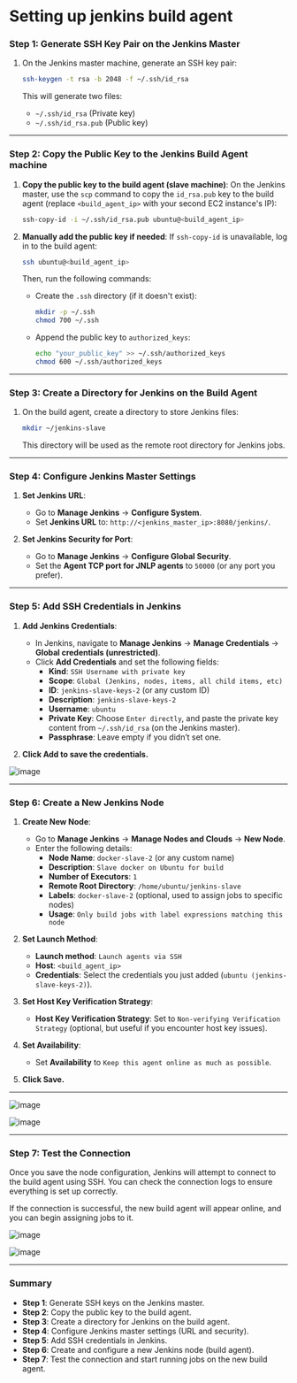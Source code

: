 # **Setting up jenkins build agent**


### **Step 1: Generate SSH Key Pair on the Jenkins Master**

1. On the Jenkins master machine, generate an SSH key pair:

   ```bash
   ssh-keygen -t rsa -b 2048 -f ~/.ssh/id_rsa
   ```

   This will generate two files:
   - `~/.ssh/id_rsa` (Private key)
   - `~/.ssh/id_rsa.pub` (Public key)

---

### **Step 2: Copy the Public Key to the Jenkins Build Agent machine**

1. **Copy the public key to the build agent (slave machine)**:
   On the Jenkins master, use the `scp` command to copy the `id_rsa.pub` key to the build agent (replace `<build_agent_ip>` with your second EC2 instance's IP):

   ```bash
   ssh-copy-id -i ~/.ssh/id_rsa.pub ubuntu@<build_agent_ip>
   ```

2. **Manually add the public key if needed**:
   If `ssh-copy-id` is unavailable, log in to the build agent:

   ```bash
   ssh ubuntu@<build_agent_ip>
   ```

   Then, run the following commands:

   - Create the `.ssh` directory (if it doesn't exist):

     ```bash
     mkdir -p ~/.ssh
     chmod 700 ~/.ssh
     ```

   - Append the public key to `authorized_keys`:

     ```bash
     echo "your_public_key" >> ~/.ssh/authorized_keys
     chmod 600 ~/.ssh/authorized_keys
     ```


---

### **Step 3: Create a Directory for Jenkins on the Build Agent**

1. On the build agent, create a directory to store Jenkins files:

   ```bash
   mkdir ~/jenkins-slave
   ```

   This directory will be used as the remote root directory for Jenkins jobs.


---

### **Step 4: Configure Jenkins Master Settings**

1. **Set Jenkins URL**:
   - Go to **Manage Jenkins** -> **Configure System**.
   - Set **Jenkins URL** to: `http://<jenkins_master_ip>:8080/jenkins/`.

2. **Set Jenkins Security for Port**:
   - Go to **Manage Jenkins** -> **Configure Global Security**.
   - Set the **Agent TCP port for JNLP agents** to `50000` (or any port you prefer).


---

### **Step 5: Add SSH Credentials in Jenkins**

1. **Add Jenkins Credentials**:
   - In Jenkins, navigate to **Manage Jenkins** -> **Manage Credentials** -> **Global credentials (unrestricted)**.
   - Click **Add Credentials** and set the following fields:
     - **Kind**: `SSH Username with private key`
     - **Scope**: `Global (Jenkins, nodes, items, all child items, etc)`
     - **ID**: `jenkins-slave-keys-2` (or any custom ID)
     - **Description**: `jenkins-slave-keys-2`
     - **Username**: `ubuntu`
     - **Private Key**: Choose `Enter directly`, and paste the private key content from `~/.ssh/id_rsa` (on the Jenkins master).
     - **Passphrase**: Leave empty if you didn’t set one.

2. **Click Add to save the credentials.**


![image](https://github.com/user-attachments/assets/81f9e9c3-8673-4690-9b0a-d1e50ccd646b)


---

### **Step 6: Create a New Jenkins Node**

1. **Create New Node**:
   - Go to **Manage Jenkins** -> **Manage Nodes and Clouds** -> **New Node**.
   - Enter the following details:
     - **Node Name**: `docker-slave-2` (or any custom name)
     - **Description**: `Slave docker on Ubuntu for build`
     - **Number of Executors**: `1`
     - **Remote Root Directory**: `/home/ubuntu/jenkins-slave`
     - **Labels**: `docker-slave-2` (optional, used to assign jobs to specific nodes)
     - **Usage**: `Only build jobs with label expressions matching this node`
   
2. **Set Launch Method**:
   - **Launch method**: `Launch agents via SSH`
   - **Host**: `<build_agent_ip>`
   - **Credentials**: Select the credentials you just added (`ubuntu (jenkins-slave-keys-2)`).
   
3. **Set Host Key Verification Strategy**:
   - **Host Key Verification Strategy**: Set to `Non-verifying Verification Strategy` (optional, but useful if you encounter host key issues).

4. **Set Availability**:
   - Set **Availability** to `Keep this agent online as much as possible`.

5. **Click Save.**

---

![image](https://github.com/user-attachments/assets/a5d56b73-0a69-4ab5-93f6-683458f587df)

![image](https://github.com/user-attachments/assets/709d7e0c-f263-4ac4-90a9-f5f752ed720e)


---

### **Step 7: Test the Connection**

Once you save the node configuration, Jenkins will attempt to connect to the build agent using SSH. You can check the connection logs to ensure everything is set up correctly.

If the connection is successful, the new build agent will appear online, and you can begin assigning jobs to it.

![image](https://github.com/user-attachments/assets/0efc7e02-9991-4dab-9cf1-a19531b1fcf7)

![image](https://github.com/user-attachments/assets/5f06efc8-c4d0-44fd-b3c2-cd73145ee986)



---

### **Summary**

- **Step 1**: Generate SSH keys on the Jenkins master.
- **Step 2**: Copy the public key to the build agent.
- **Step 3**: Create a directory for Jenkins on the build agent.
- **Step 4**: Configure Jenkins master settings (URL and security).
- **Step 5**: Add SSH credentials in Jenkins.
- **Step 6**: Create and configure a new Jenkins node (build agent).
- **Step 7**: Test the connection and start running jobs on the new build agent.

